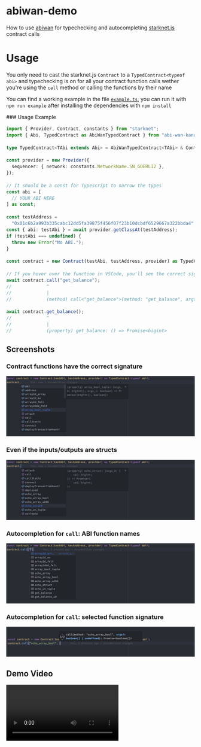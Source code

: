 # abiwan-demo

How to use [abiwan](https://github.com/keep-starknet-strange/abi-wan-kanabi) for typechecking and autocompleting [starknet.js](https://github.com/0xs34n/starknet.js/) contract calls

# Usage

You only need to cast the starknet.js `Contract` to a `TypedContract<typeof abi>` and typechecking is on for all your contract function calls wether you're using the `call` method or calling the functions by their name

You can find a working example in the file [`example.ts`](./example.ts), you can run it with `npm run example` after installing the dependencies with `npm install`

### Usage Example

```typescript
import { Provider, Contract, constants } from "starknet";
import { Abi, TypedContract as AbiWanTypedContract } from "abi-wan-kanabi";

type TypedContract<TAbi extends Abi> = AbiWanTypedContract<TAbi> & Contract;

const provider = new Provider({
  sequencer: { network: constants.NetworkName.SN_GOERLI2 },
});

// It should be a const for Typescript to narrow the types
const abi = [
  // YOUR ABI HERE
] as const;

const testAddress =
  "0x01c6b2a993b335cabc12dd5fa39875f456f07f23b10dcbdf6529667a322bbda4";
const { abi: testAbi } = await provider.getClassAt(testAddress);
if (testAbi === undefined) {
  throw new Error("No ABI.");
}

const contract = new Contract(testAbi, testAddress, provider) as TypedContract<typeof abi>

// If you hover over the function in VSCode, you'll see the correct signature inferred
await contract.call("get_balance");
//             ^
//             |
//             (method) call<"get_balance">(method: "get_balance", args?: [] | undefined): Promise<bigint> (+1 overload)

await contract.get_balance();
//             ^
//             |
//             (property) get_balance: () => Promise<bigint>
```

## Screenshots

### Contract functions have the correct signature

![screen1](./assets/screen1.png)

### Even if the inputs/outputs are structs

![screen2](./assets/screen2.png)

### Autocompletion for `call`: ABI function names

![screen3](./assets/screen3.png)

### Autocompletion for `call`: selected function signature

![screen4](./assets/screen44.png)
## Demo Video

<video src='assets/demo.mov'>

# Enjoy !
